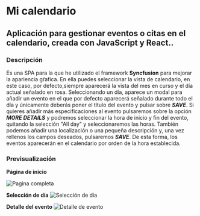 # Mi calendario

## Aplicación para gestionar eventos o citas en el calendario, creada con JavaScript y React..


### Descripción

Es una SPA para la que he utilizado el framework **Syncfusion** para mejorar la apariencia gŕafica.
En ella puedes seleccionar la vista de calendario, en este caso, por defecto,siempre aparecerá la vista del mes en curso y el día actual señalado en rosa.
Seleccionando un día, aparece un modal para añadir un evento en el que por defecto aparecerá señalado durante todo el día y únicamente deberás poner el título del evento y pulsar sobre ***SAVE***. Si quieres añadir más especificaciones al evento pulsaremos sobre la opción ***MORE DETAILS*** y podremos seleccionar la hora de inicio y fin del evento, quitando la selección "All day" y seleccionaremos las horas. También podemos añadir una localización o una pequeña descripción y, una vez rellenos los campos deseados, pulsaremos ***SAVE***.
De esta forma, los eventos aparecerán en el calendario por orden de la hora establecida.


### Previsualización

**Página de inicio**

![Pagina completa](https://user-images.githubusercontent.com/70604477/105868272-4b9b6200-5ff6-11eb-875a-40ae9cb7d40c.png)


**Selección de día**
![Selección de dia](https://user-images.githubusercontent.com/70604477/105868520-8ac9b300-5ff6-11eb-8d23-1599f8691c2b.png)


**Detalle del evento**
![Detalle de evento](https://user-images.githubusercontent.com/70604477/105868817-da0fe380-5ff6-11eb-976e-ac48436d6845.png)
